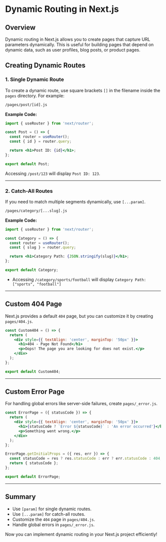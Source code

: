 # Dynamic Routing in Next.js

## Overview
Dynamic routing in Next.js allows you to create pages that capture URL parameters dynamically. This is useful for building pages that depend on dynamic data, such as user profiles, blog posts, or product pages.

## Creating Dynamic Routes
### 1. Single Dynamic Route
To create a dynamic route, use square brackets `[]` in the filename inside the `pages` directory. For example:

```bash
/pages/post/[id].js
```

**Example Code:**
```jsx
import { useRouter } from 'next/router';

const Post = () => {
  const router = useRouter();
  const { id } = router.query;

  return <h1>Post ID: {id}</h1>;
};

export default Post;
```

Accessing `/post/123` will display `Post ID: 123`.

---

### 2. Catch-All Routes
If you need to match multiple segments dynamically, use `[...param]`.

```bash
/pages/category/[...slug].js
```

**Example Code:**
```jsx
import { useRouter } from 'next/router';

const Category = () => {
  const router = useRouter();
  const { slug } = router.query;

  return <h1>Category Path: {JSON.stringify(slug)}</h1>;
};

export default Category;
```

- Accessing `/category/sports/football` will display `Category Path: ["sports", "football"]`

---

## Custom 404 Page
Next.js provides a default `404` page, but you can customize it by creating `pages/404.js`.

```jsx
const Custom404 = () => {
  return (
    <div style={{ textAlign: 'center', marginTop: '50px' }}>
      <h1>404 - Page Not Found</h1>
      <p>Oops! The page you are looking for does not exist.</p>
    </div>
  );
};

export default Custom404;
```

---

## Custom Error Page
For handling global errors like server-side failures, create `pages/_error.js`.

```jsx
const ErrorPage = ({ statusCode }) => {
  return (
    <div style={{ textAlign: 'center', marginTop: '50px' }}>
      <h1>{statusCode ? `Error ${statusCode}` : 'An error occurred'}</h1>
      <p>Something went wrong.</p>
    </div>
  );
};

ErrorPage.getInitialProps = ({ res, err }) => {
  const statusCode = res ? res.statusCode : err ? err.statusCode : 404;
  return { statusCode };
};

export default ErrorPage;
```

---

## Summary
- Use `[param]` for single dynamic routes.
- Use `[...param]` for catch-all routes.
- Customize the `404` page in `pages/404.js`.
- Handle global errors in `pages/_error.js`.

Now you can implement dynamic routing in your Next.js project efficiently!

